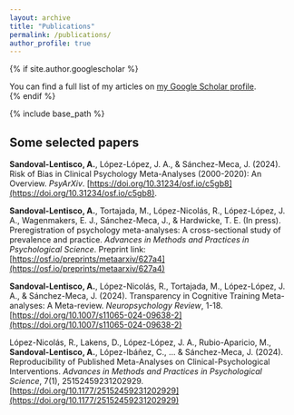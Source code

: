 ```yaml
---
layout: archive
title: "Publications"
permalink: /publications/
author_profile: true
---
```


{% if site.author.googlescholar %}
  <div class="wordwrap">You can find a full list of my articles on <a href="{{site.author.googlescholar}}">my Google Scholar profile</a>.</div>
{% endif %}

{% include base_path %}

## Some selected papers

**Sandoval-Lentisco, A.**, López-López, J. A., & Sánchez-Meca, J. (2024). Risk of Bias in Clinical Psychology Meta-Analyses (2000-2020): An Overview. *PsyArXiv*. [https://doi.org/10.31234/osf.io/c5gb8](https://doi.org/10.31234/osf.io/c5gb8).

**Sandoval-Lentisco, A.**, Tortajada, M., López-Nicolás, R., López-López, J. A., Wagenmakers, E. J., Sánchez-Meca, J., & Hardwicke, T. E. (In press). Preregistration of psychology meta-analyses: A cross-sectional study of prevalence and practice. *Advances in Methods and Practices in Psychological Science*. Preprint link: [https://osf.io/preprints/metaarxiv/627a4](https://osf.io/preprints/metaarxiv/627a4)

**Sandoval-Lentisco, A.**, López-Nicolás, R., Tortajada, M., López-López, J. A., & Sánchez-Meca, J. (2024). Transparency in Cognitive Training Meta-analyses: A Meta-review. *Neuropsychology Review*, 1-18. [https://doi.org/10.1007/s11065-024-09638-2](https://doi.org/10.1007/s11065-024-09638-2)

López-Nicolás, R., Lakens, D., López-López, J. A., Rubio-Aparicio, M., **Sandoval-Lentisco, A.**, López-Ibáñez, C., ... & Sánchez-Meca, J. (2024). Reproducibility of Published Meta-Analyses on Clinical-Psychological Interventions. *Advances in Methods and Practices in Psychological Science*, 7(1), 25152459231202929. [https://doi.org/10.1177/25152459231202929](https://doi.org/10.1177/25152459231202929)


<!-- {% for post in site.publications reversed %}
  {% include archive-single.html %}
{% endfor %} -->



